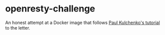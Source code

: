 # openresty-challenge

An honest attempt at a Docker image that follows
[Paul Kulchenko's tutorial](http://notebook.kulchenko.com/zerobrane/debugging-openresty-nginx-lua-scripts-with-zerobrane-studio)
to the letter.
